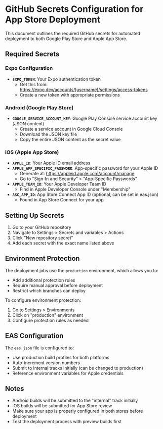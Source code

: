 # GitHub Secrets Configuration for App Store Deployment

This document outlines the required GitHub secrets for automated deployment to both Google Play Store and Apple App Store.

## Required Secrets

### Expo Configuration
- **`EXPO_TOKEN`**: Your Expo authentication token
  - Get this from: https://expo.dev/accounts/[username]/settings/access-tokens
  - Create a new token with appropriate permissions

### Android (Google Play Store)
- **`GOOGLE_SERVICE_ACCOUNT_KEY`**: Google Play Console service account key (JSON content)
  - Create a service account in Google Cloud Console
  - Download the JSON key file
  - Copy the entire JSON content as the secret value

### iOS (Apple App Store)
- **`APPLE_ID`**: Your Apple ID email address
- **`APPLE_APP_SPECIFIC_PASSWORD`**: App-specific password for your Apple ID
  - Generate at: https://appleid.apple.com/account/manage
  - Go to "Sign-In and Security" > "App-Specific Passwords"
- **`APPLE_TEAM_ID`**: Your Apple Developer Team ID
  - Find in Apple Developer Console under "Membership"
- **`ASC_APP_ID`**: App Store Connect App ID (optional, can be set in eas.json)
  - Found in App Store Connect for your app

## Setting Up Secrets

1. Go to your GitHub repository
2. Navigate to Settings > Secrets and variables > Actions
3. Click "New repository secret"
4. Add each secret with the exact name listed above

## Environment Protection

The deployment jobs use the `production` environment, which allows you to:
- Add additional protection rules
- Require manual approval before deployment
- Restrict which branches can deploy

To configure environment protection:
1. Go to Settings > Environments
2. Click on "production" environment
3. Configure protection rules as needed

## EAS Configuration

The `eas.json` file is configured to:
- Use production build profiles for both platforms
- Auto-increment version numbers
- Submit to internal tracks initially (can be changed to production)
- Reference environment variables for Apple credentials

## Notes

- Android builds will be submitted to the "internal" track initially
- iOS builds will be submitted for App Store review
- Make sure your app is properly configured in both stores before deployment
- Test the deployment process with preview builds first
